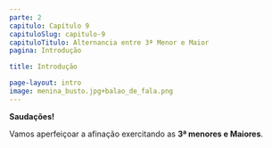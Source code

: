 ```yaml
---
parte: 2
capitulo: Capítulo 9
capituloSlug: capitulo-9
capituloTitulo: Alternancia entre 3ª Menor e Maior
pagina: Introdução

title: Introdução

page-layout: intro
image: menina_busto.jpg+balao_de_fala.png
---
```


**Saudações!** 

Vamos aperfeiçoar a afinação exercitando as **3ª menores e Maiores**.


